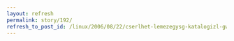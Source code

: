 ```yaml
---
layout: refresh
permalink: story/192/
refresh_to_post_id: /linux/2006/08/22/cserlhet-lemezegysg-katalogizl-gwhere
---
```

